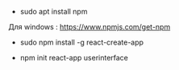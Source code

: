 * sudo apt install npm

Для windows : https://www.npmjs.com/get-npm

* sudo npm install -g react-create-app

* npm init react-app userinterface